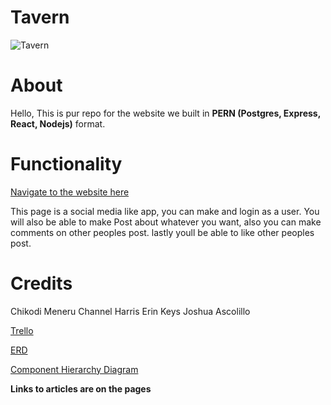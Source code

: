 # Tavern

![Tavern]()

# About

Hello, This is pur repo for the website we built in **PERN (Postgres, Express, React, Nodejs)** format. 

# Functionality

[Navigate to the website here]()

This page is a social media like app, you can make and login as a user. You will also be able to make Post about whatever you want, also you can make comments on other peoples post. lastly youll be able to like other peoples post.




# Credits

Chikodi Meneru
Channel Harris
Erin Keys
Joshua Ascolillo

[Trello](https://trello.com/b/osHd7JU2/project-3)

[ERD](https://lucid.app/lucidchart/fb4db2ca-5986-45b7-ad0d-20339078978a/edit?invitationId=inv_c0243f13-ea08-499d-9871-2073287f036c&page=0_0#)

[Component Hierarchy Diagram](https://lucid.app/lucidchart/4d401af9-3eee-44b1-baba-205242892c0b/edit?beaconFlowId=5D04B7675CEA1042&invitationId=inv_c250447b-4bf0-4cf7-801b-c771fef551fe&page=0_0#)


**Links to articles are on the pages**


